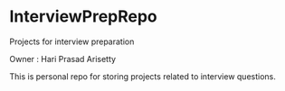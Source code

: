 # InterviewPrepRepo
Projects for interview preparation

Owner : Hari Prasad Arisetty

This is personal repo for storing projects related to interview questions.
